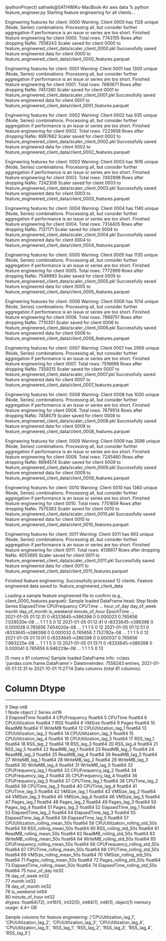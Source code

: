 (pythonProject) sathwik@SATHWIKs-MacBook-Air aws data % python feature_engineer.py
Starting feature engineering for all clients...

Engineering features for client: 0000
  Warning: Client 0000 has 1128 unique (Node, Series) combinations. Processing all, but consider further aggregation if performance is an issue or series are too short.
  Finished feature engineering for client 0000. Total rows: 7743155
  Rows after dropping NaNs: 7558243
  Scaler saved for client 0000 to feature_engineered_client_data/scaler_client_0000.pkl
  Successfully saved feature engineered data for client 0000 to feature_engineered_client_data/client_0000_features.parquet

Engineering features for client: 0001
  Warning: Client 0001 has 1300 unique (Node, Series) combinations. Processing all, but consider further aggregation if performance is an issue or series are too short.
  Finished feature engineering for client 0001. Total rows: 7680671
  Rows after dropping NaNs: 7451380
  Scaler saved for client 0001 to feature_engineered_client_data/scaler_client_0001.pkl
  Successfully saved feature engineered data for client 0001 to feature_engineered_client_data/client_0001_features.parquet

Engineering features for client: 0002
  Warning: Client 0002 has 935 unique (Node, Series) combinations. Processing all, but consider further aggregation if performance is an issue or series are too short.
  Finished feature engineering for client 0002. Total rows: 7223658
  Rows after dropping NaNs: 6987682
  Scaler saved for client 0002 to feature_engineered_client_data/scaler_client_0002.pkl
  Successfully saved feature engineered data for client 0002 to feature_engineered_client_data/client_0002_features.parquet

Engineering features for client: 0003
  Warning: Client 0003 has 1616 unique (Node, Series) combinations. Processing all, but consider further aggregation if performance is an issue or series are too short.
  Finished feature engineering for client 0003. Total rows: 7492898
  Rows after dropping NaNs: 7242306
  Scaler saved for client 0003 to feature_engineered_client_data/scaler_client_0003.pkl
  Successfully saved feature engineered data for client 0003 to feature_engineered_client_data/client_0003_features.parquet

Engineering features for client: 0004
  Warning: Client 0004 has 1140 unique (Node, Series) combinations. Processing all, but consider further aggregation if performance is an issue or series are too short.
  Finished feature engineering for client 0004. Total rows: 7314405
  Rows after dropping NaNs: 7137171
  Scaler saved for client 0004 to feature_engineered_client_data/scaler_client_0004.pkl
  Successfully saved feature engineered data for client 0004 to feature_engineered_client_data/client_0004_features.parquet

Engineering features for client: 0005
  Warning: Client 0005 has 1135 unique (Node, Series) combinations. Processing all, but consider further aggregation if performance is an issue or series are too short.
  Finished feature engineering for client 0005. Total rows: 7772999
  Rows after dropping NaNs: 7548993
  Scaler saved for client 0005 to feature_engineered_client_data/scaler_client_0005.pkl
  Successfully saved feature engineered data for client 0005 to feature_engineered_client_data/client_0005_features.parquet

Engineering features for client: 0006
  Warning: Client 0006 has 1014 unique (Node, Series) combinations. Processing all, but consider further aggregation if performance is an issue or series are too short.
  Finished feature engineering for client 0006. Total rows: 7989751
  Rows after dropping NaNs: 7710351
  Scaler saved for client 0006 to feature_engineered_client_data/scaler_client_0006.pkl
  Successfully saved feature engineered data for client 0006 to feature_engineered_client_data/client_0006_features.parquet

Engineering features for client: 0007
  Warning: Client 0007 has 2956 unique (Node, Series) combinations. Processing all, but consider further aggregation if performance is an issue or series are too short.
  Finished feature engineering for client 0007. Total rows: 7516688
  Rows after dropping NaNs: 7359215
  Scaler saved for client 0007 to feature_engineered_client_data/scaler_client_0007.pkl
  Successfully saved feature engineered data for client 0007 to feature_engineered_client_data/client_0007_features.parquet

Engineering features for client: 0008
  Warning: Client 0008 has 1030 unique (Node, Series) combinations. Processing all, but consider further aggregation if performance is an issue or series are too short.
  Finished feature engineering for client 0008. Total rows: 7679514
  Rows after dropping NaNs: 7458579
  Scaler saved for client 0008 to feature_engineered_client_data/scaler_client_0008.pkl
  Successfully saved feature engineered data for client 0008 to feature_engineered_client_data/client_0008_features.parquet

Engineering features for client: 0009
  Warning: Client 0009 has 3596 unique (Node, Series) combinations. Processing all, but consider further aggregation if performance is an issue or series are too short.
  Finished feature engineering for client 0009. Total rows: 7245460
  Rows after dropping NaNs: 6894574
  Scaler saved for client 0009 to feature_engineered_client_data/scaler_client_0009.pkl
  Successfully saved feature engineered data for client 0009 to feature_engineered_client_data/client_0009_features.parquet

Engineering features for client: 0010
  Warning: Client 0010 has 1360 unique (Node, Series) combinations. Processing all, but consider further aggregation if performance is an issue or series are too short.
  Finished feature engineering for client 0010. Total rows: 7751659
  Rows after dropping NaNs: 7575383
  Scaler saved for client 0010 to feature_engineered_client_data/scaler_client_0010.pkl
  Successfully saved feature engineered data for client 0010 to feature_engineered_client_data/client_0010_features.parquet

Engineering features for client: 0011
  Warning: Client 0011 has 693 unique (Node, Series) combinations. Processing all, but consider further aggregation if performance is an issue or series are too short.
  Finished feature engineering for client 0011. Total rows: 4136617
  Rows after dropping NaNs: 4053695
  Scaler saved for client 0011 to feature_engineered_client_data/scaler_client_0011.pkl
  Successfully saved feature engineered data for client 0011 to feature_engineered_client_data/client_0011_features.parquet

Finished feature engineering. Successfully processed 12 clients.
Feature engineered data saved to: feature_engineered_client_data

Loading a sample feature engineered file to confirm (e.g., client_0000_features.parquet):
Sample loaded DataFrame head:
                     Step              Node  Series  ElapsedTime  CPUFrequency       CPUTime  ...  hour_of_day  day_of_week  month  day_of_month  is_weekend  minute_of_hour
EpochTime                                                                                     ...                                                                           
2021-01-05 01:12:31     0  r8333645-n386398       0     0.000023      0.765656  7.028530e-08  ...            1            1      1             5           0              12
2021-01-05 01:12:41     0  r8333645-n386398       0     0.000028      0.765656  7.654020e-08  ...            1            1      1             5           0              12
2021-01-05 01:12:51     0  r8333645-n386398       0     0.000032      0.765656  7.752782e-08  ...            1            1      1             5           0              12
2021-01-05 01:13:01     0  r8333645-n386398       0     0.000037      0.765656  7.983225e-08  ...            1            1      1             5           0              13
2021-01-05 01:13:11     0  r8333645-n386398       0     0.000041      0.765656  6.946229e-08  ...            1            1      1             5           0              13

[5 rows x 81 columns]
Sample loaded DataFrame info:
<class 'pandas.core.frame.DataFrame'>
DatetimeIndex: 7558243 entries, 2021-01-05 01:12:31 to 2021-10-01 11:27:14
Data columns (total 81 columns):
 #   Column                           Dtype  
---  ------                           -----  
 0   Step                             int8   
 1   Node                             object 
 2   Series                           int16  
 3   ElapsedTime                      float64
 4   CPUFrequency                     float64
 5   CPUTime                          float64
 6   CPUUtilization                   float64
 7   RSS                              float64
 8   VMSize                           float64
 9   Pages                            float64
 10  ReadMB                           float64
 11  WriteMB                          float64
 12  CPUUtilization_lag_1             float64
 13  CPUUtilization_lag_2             float64
 14  CPUUtilization_lag_3             float64
 15  CPUUtilization_lag_4             float64
 16  CPUUtilization_lag_5             float64
 17  RSS_lag_1                        float64
 18  RSS_lag_2                        float64
 19  RSS_lag_3                        float64
 20  RSS_lag_4                        float64
 21  RSS_lag_5                        float64
 22  ReadMB_lag_1                     float64
 23  ReadMB_lag_2                     float64
 24  ReadMB_lag_3                     float64
 25  ReadMB_lag_4                     float64
 26  ReadMB_lag_5                     float64
 27  WriteMB_lag_1                    float64
 28  WriteMB_lag_2                    float64
 29  WriteMB_lag_3                    float64
 30  WriteMB_lag_4                    float64
 31  WriteMB_lag_5                    float64
 32  CPUFrequency_lag_1               float64
 33  CPUFrequency_lag_2               float64
 34  CPUFrequency_lag_3               float64
 35  CPUFrequency_lag_4               float64
 36  CPUFrequency_lag_5               float64
 37  CPUTime_lag_1                    float64
 38  CPUTime_lag_2                    float64
 39  CPUTime_lag_3                    float64
 40  CPUTime_lag_4                    float64
 41  CPUTime_lag_5                    float64
 42  VMSize_lag_1                     float64
 43  VMSize_lag_2                     float64
 44  VMSize_lag_3                     float64
 45  VMSize_lag_4                     float64
 46  VMSize_lag_5                     float64
 47  Pages_lag_1                      float64
 48  Pages_lag_2                      float64
 49  Pages_lag_3                      float64
 50  Pages_lag_4                      float64
 51  Pages_lag_5                      float64
 52  ElapsedTime_lag_1                float64
 53  ElapsedTime_lag_2                float64
 54  ElapsedTime_lag_3                float64
 55  ElapsedTime_lag_4                float64
 56  ElapsedTime_lag_5                float64
 57  CPUUtilization_rolling_mean_50s  float64
 58  CPUUtilization_rolling_std_50s   float64
 59  RSS_rolling_mean_50s             float64
 60  RSS_rolling_std_50s              float64
 61  ReadMB_rolling_mean_50s          float64
 62  ReadMB_rolling_std_50s           float64
 63  WriteMB_rolling_mean_50s         float64
 64  WriteMB_rolling_std_50s          float64
 65  CPUFrequency_rolling_mean_50s    float64
 66  CPUFrequency_rolling_std_50s     float64
 67  CPUTime_rolling_mean_50s         float64
 68  CPUTime_rolling_std_50s          float64
 69  VMSize_rolling_mean_50s          float64
 70  VMSize_rolling_std_50s           float64
 71  Pages_rolling_mean_50s           float64
 72  Pages_rolling_std_50s            float64
 73  ElapsedTime_rolling_mean_50s     float64
 74  ElapsedTime_rolling_std_50s      float64
 75  hour_of_day                      int32  
 76  day_of_week                      int32  
 77  month                            int32  
 78  day_of_month                     int32  
 79  is_weekend                       int64  
 80  minute_of_hour                   int32  
dtypes: float64(72), int16(1), int32(5), int64(1), int8(1), object(1)
memory usage: 4.4+ GB

Sample columns for feature engineering:
['CPUUtilization_lag_1', 'CPUUtilization_lag_2', 'CPUUtilization_lag_3', 'CPUUtilization_lag_4', 'CPUUtilization_lag_5', 'RSS_lag_1', 'RSS_lag_2', 'RSS_lag_3', 'RSS_lag_4', 'RSS_lag_5']
